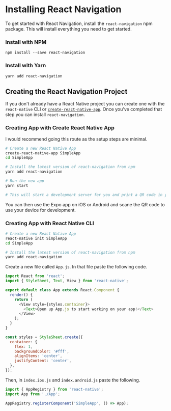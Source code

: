 # Installing React Navigation

To get started with React Navigation, install the `react-navigation` npm package. This will install everything you need to get started.

### Install with NPM

```
npm install --save react-navigation
```

### Install with Yarn

```
yarn add react-navigation
```

## Creating the React Navigation Project

If you don't already have a React Native project you can create one with the `react-native` CLI or [`create-react-native-app`](https://github.com/react-community/create-react-native-app). Once you've completed that step you can install `react-navigation`.

### Creating App with Create React Native App

I would recommend going this route as the setup steps are minimal.

```sh
# Create a new React Native App
create-react-native-app SimpleApp
cd SimpleApp

# Install the latest version of react-navigation from npm
yarn add react-navigation

# Run the new app
yarn start

# This will start a development server for you and print a QR code in your terminal.
```

You can then use the Expo app on iOS or Android and scane the QR code to use your device for development.

### Creating App with React Native CLI

```sh
# Create a new React Native App
react-native init SimpleApp
cd SimpleApp

# Install the latest version of react-navigation from npm
yarn add react-navigation
```

Create a new file called `App.js`. In that file paste the following code.

```javascript
import React from 'react';
import { StyleSheet, Text, View } from 'react-native';

export default class App extends React.Component {
  render() {
    return (
      <View style={styles.container}>
        <Text>Open up App.js to start working on your app!</Text>
      </View>
    );
  }
}

const styles = StyleSheet.create({
  container: {
    flex: 1,
    backgroundColor: '#fff',
    alignItems: 'center',
    justifyContent: 'center',
  },
});
```

Then, in `index.ios.js` and `index.android.js` paste the following.

```javascript
import { AppRegistry } from 'react-native';
import App from './App';

AppRegistry.registerComponent('SimpleApp', () => App);
```
